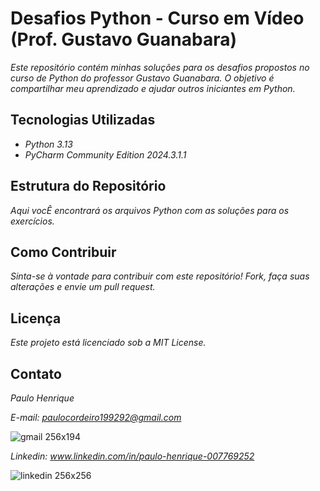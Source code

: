  # Desafios Python - Curso em Vídeo (Prof. Gustavo Guanabara)

*Este repositório contém minhas soluções para os desafios propostos no curso de Python do professor Gustavo Guanabara. O objetivo é compartilhar meu aprendizado e ajudar outros iniciantes em Python.*

## Tecnologias Utilizadas

* *Python 3.13*
* *PyCharm Community Edition 2024.3.1.1*

## Estrutura do Repositório
*Aqui vocÊ encontrará os arquivos Python com as soluções para os exercícios.*

## Como Contribuir
*Sinta-se à vontade para contribuir com este repositório! Fork, faça suas alterações e envie um pull request.*

## Licença
*Este projeto está licenciado sob a MIT License.*

## Contato
*Paulo Henrique*

*E-mail: paulocordeiro199292@gmail.com*

![gmail 256x194](https://github.com/user-attachments/assets/b61a5c7e-be56-44a4-b101-dcd23b374b31)



*Linkedin: www.linkedin.com/in/paulo-henrique-007769252*

![linkedin 256x256](https://github.com/user-attachments/assets/3c548490-a8ad-421a-bec6-ec9c481393ec)

